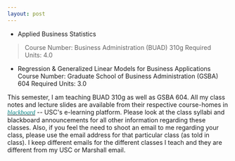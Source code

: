 ```yaml
---
layout: post
---
```


* Applied Business Statistics 
> Course Number: Business Administration (BUAD) 310g
> Required Units: 4.0

* Regression & Generalized Linear Models for Business Applications 
  Course Number: Graduate School of Business Administration (GSBA) 604
  Required Units: 3.0

This semester, I am teaching BUAD 310g as well as GSBA 604. All my class notes and lecture slides are available from their respective course-homes in <a href='http://blackboard.usc.edu'><i><font face="verdana" color="teal"><i>blackboard</i></font></i></a> -- USC's e-learning platform. Please look at the class syllabi and blackboard announcements for all other information regarding these classes. Also, if you feel the need to shoot an email to me regarding your class, please use the email address for that particular class (as told in class). I keep different emails for the different classes I teach and they are different from my USC or Marshall email.  


